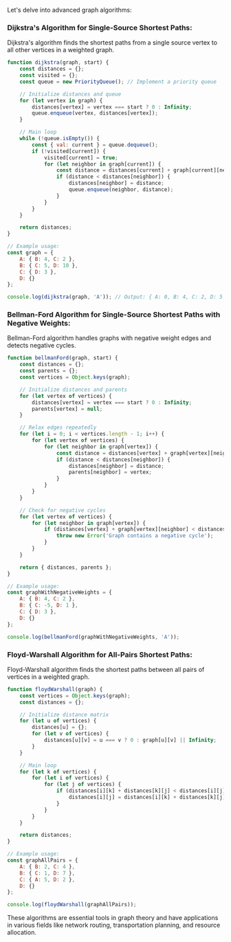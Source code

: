 Let's delve into advanced graph algorithms:

### Dijkstra's Algorithm for Single-Source Shortest Paths:

Dijkstra's algorithm finds the shortest paths from a single source vertex to all other vertices in a weighted graph.

```javascript
function dijkstra(graph, start) {
    const distances = {};
    const visited = {};
    const queue = new PriorityQueue(); // Implement a priority queue

    // Initialize distances and queue
    for (let vertex in graph) {
        distances[vertex] = vertex === start ? 0 : Infinity;
        queue.enqueue(vertex, distances[vertex]);
    }

    // Main loop
    while (!queue.isEmpty()) {
        const { val: current } = queue.dequeue();
        if (!visited[current]) {
            visited[current] = true;
            for (let neighbor in graph[current]) {
                const distance = distances[current] + graph[current][neighbor];
                if (distance < distances[neighbor]) {
                    distances[neighbor] = distance;
                    queue.enqueue(neighbor, distance);
                }
            }
        }
    }

    return distances;
}

// Example usage:
const graph = {
    A: { B: 4, C: 2 },
    B: { C: 5, D: 10 },
    C: { D: 3 },
    D: {}
};

console.log(dijkstra(graph, 'A')); // Output: { A: 0, B: 4, C: 2, D: 5 }
```

### Bellman-Ford Algorithm for Single-Source Shortest Paths with Negative Weights:

Bellman-Ford algorithm handles graphs with negative weight edges and detects negative cycles.

```javascript
function bellmanFord(graph, start) {
    const distances = {};
    const parents = {};
    const vertices = Object.keys(graph);

    // Initialize distances and parents
    for (let vertex of vertices) {
        distances[vertex] = vertex === start ? 0 : Infinity;
        parents[vertex] = null;
    }

    // Relax edges repeatedly
    for (let i = 0; i < vertices.length - 1; i++) {
        for (let vertex of vertices) {
            for (let neighbor in graph[vertex]) {
                const distance = distances[vertex] + graph[vertex][neighbor];
                if (distance < distances[neighbor]) {
                    distances[neighbor] = distance;
                    parents[neighbor] = vertex;
                }
            }
        }
    }

    // Check for negative cycles
    for (let vertex of vertices) {
        for (let neighbor in graph[vertex]) {
            if (distances[vertex] + graph[vertex][neighbor] < distances[neighbor]) {
                throw new Error('Graph contains a negative cycle');
            }
        }
    }

    return { distances, parents };
}

// Example usage:
const graphWithNegativeWeights = {
    A: { B: 4, C: 2 },
    B: { C: -5, D: 1 },
    C: { D: 3 },
    D: {}
};

console.log(bellmanFord(graphWithNegativeWeights, 'A'));
```

### Floyd-Warshall Algorithm for All-Pairs Shortest Paths:

Floyd-Warshall algorithm finds the shortest paths between all pairs of vertices in a weighted graph.

```javascript
function floydWarshall(graph) {
    const vertices = Object.keys(graph);
    const distances = {};

    // Initialize distance matrix
    for (let u of vertices) {
        distances[u] = {};
        for (let v of vertices) {
            distances[u][v] = u === v ? 0 : graph[u][v] || Infinity;
        }
    }

    // Main loop
    for (let k of vertices) {
        for (let i of vertices) {
            for (let j of vertices) {
                if (distances[i][k] + distances[k][j] < distances[i][j]) {
                    distances[i][j] = distances[i][k] + distances[k][j];
                }
            }
        }
    }

    return distances;
}

// Example usage:
const graphAllPairs = {
    A: { B: 2, C: 4 },
    B: { C: 1, D: 7 },
    C: { A: 5, D: 2 },
    D: {}
};

console.log(floydWarshall(graphAllPairs));
```

These algorithms are essential tools in graph theory and have applications in various fields like network routing, transportation planning, and resource allocation.